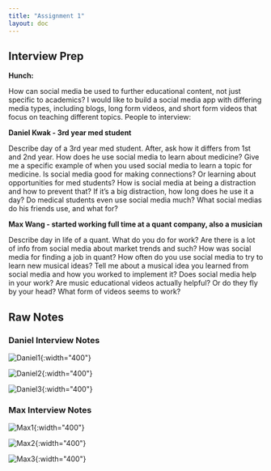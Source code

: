 ```yaml
---
title: "Assignment 1"
layout: doc
---
```


## Interview Prep
**Hunch:**

How can social media be used to further educational content, not just specific to academics? I would like to build a social media app with differing media types, including blogs, long form videos, and short form videos that focus on teaching different topics.
People to interview:

**Daniel Kwak - 3rd year med student**

Describe day of a 3rd year med student. After, ask how it differs from 1st and 2nd year. How does he use social media to learn about medicine? Give me a specific example of when you used social media to learn a topic for medicine. Is social media good for making connections? Or learning about opportunities for med students? How is social media at being a distraction and how to prevent that? If it’s a big distraction, how long does he use it a day? Do medical students even use social media much? What social medias do his friends use, and what for?

**Max Wang - started working full time at a quant company, also a musician**

Describe day in life of a quant. What do you do for work? Are there is a lot of info from social media about market trends and such? How was social media for finding a job in quant? How often do you use social media to try to learn new musical ideas? Tell me about a musical idea you learned from social media and how you worked to implement it? Does social media help in your work? Are music educational videos actually helpful? Or do they fly by your head? What form of videos seems to work?

## Raw Notes
### Daniel Interview Notes
![Daniel1](/assets/images/Daniel_Page_1.jpg){:width="400"}

![Daniel2](/assets/images/Daniel_Page_2.jpg){:width="400"}

![Daniel3](/assets/images/Daniel_Page_3.jpg){:width="400"}

### Max Interview Notes

![Max1](/assets/images/Max_Page_1.jpeg){:width="400"}

![Max2](/assets/images/Max_Page_2.jpeg){:width="400"}

![Max3](/assets/images/Max_Page_3.jpeg){:width="400"}
